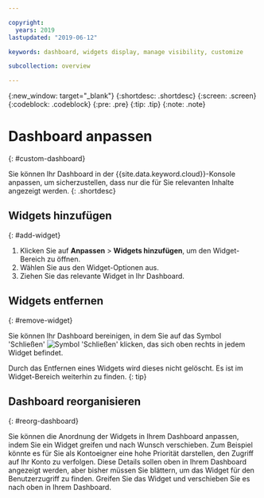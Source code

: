 ```yaml
---

copyright:
  years: 2019
lastupdated: "2019-06-12"

keywords: dashboard, widgets display, manage visibility, customize

subcollection: overview

---
```


{:new_window: target="_blank"}
{:shortdesc: .shortdesc}
{:screen: .screen}
{:codeblock: .codeblock}
{:pre: .pre}
{:tip: .tip}
{:note: .note}

# Dashboard anpassen
{: #custom-dashboard}

Sie können Ihr Dashboard in der {{site.data.keyword.cloud}}-Konsole anpassen, um sicherzustellen, dass nur die für Sie relevanten Inhalte angezeigt werden.
{: .shortdesc}

## Widgets hinzufügen
{: #add-widget}

1. Klicken Sie auf **Anpassen** > **Widgets hinzufügen**, um den Widget-Bereich zu öffnen. 
2. Wählen Sie aus den Widget-Optionen aus. 
3. Ziehen Sie das relevante Widget in Ihr Dashboard.  

## Widgets entfernen
{: #remove-widget}

Sie können Ihr Dashboard bereinigen, in dem Sie auf das Symbol 'Schließen' ![Symbol 'Schließen'](../icons/close-icon.svg) klicken, das sich oben rechts in jedem Widget befindet.

Durch das Entfernen eines Widgets wird dieses nicht gelöscht. Es ist im Widget-Bereich weiterhin zu finden.
{: tip}

## Dashboard reorganisieren
{: #reorg-dashboard}

Sie können die Anordnung der Widgets in Ihrem Dashboard anpassen, indem Sie ein Widget greifen und nach Wunsch verschieben. Zum Beispiel könnte es für Sie als Kontoeigner eine hohe Priorität darstellen, den Zugriff auf Ihr Konto zu verfolgen. Diese Details sollen oben in Ihrem Dashboard angezeigt werden, aber bisher müssen Sie blättern, um das Widget für den Benutzerzugriff zu finden. Greifen Sie das Widget und verschieben Sie es nach oben in Ihrem Dashboard.
